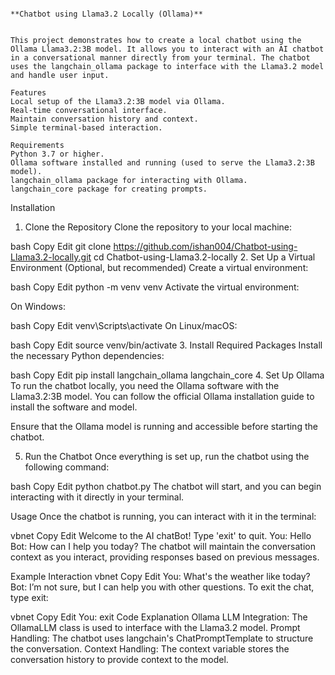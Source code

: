 ```

**Chatbot using Llama3.2 Locally (Ollama)**


This project demonstrates how to create a local chatbot using the Ollama Llama3.2:3B model. It allows you to interact with an AI chatbot in a conversational manner directly from your terminal. The chatbot uses the langchain_ollama package to interface with the Llama3.2 model and handle user input.

```
```
Features
Local setup of the Llama3.2:3B model via Ollama.
Real-time conversational interface.
Maintain conversation history and context.
Simple terminal-based interaction.

```

```
Requirements
Python 3.7 or higher.
Ollama software installed and running (used to serve the Llama3.2:3B model).
langchain_ollama package for interacting with Ollama.
langchain_core package for creating prompts.
```

Installation
1. Clone the Repository
Clone the repository to your local machine:

bash
Copy
Edit
git clone https://github.com/ishan004/Chatbot-using-Llama3.2-locally.git
cd Chatbot-using-Llama3.2-locally
2. Set Up a Virtual Environment (Optional, but recommended)
Create a virtual environment:

bash
Copy
Edit
python -m venv venv
Activate the virtual environment:

On Windows:

bash
Copy
Edit
venv\Scripts\activate
On Linux/macOS:

bash
Copy
Edit
source venv/bin/activate
3. Install Required Packages
Install the necessary Python dependencies:

bash
Copy
Edit
pip install langchain_ollama langchain_core
4. Set Up Ollama
To run the chatbot locally, you need the Ollama software with the Llama3.2:3B model. You can follow the official Ollama installation guide to install the software and model.

Ensure that the Ollama model is running and accessible before starting the chatbot.

5. Run the Chatbot
Once everything is set up, run the chatbot using the following command:

bash
Copy
Edit
python chatbot.py
The chatbot will start, and you can begin interacting with it directly in your terminal.

Usage
Once the chatbot is running, you can interact with it in the terminal:

vbnet
Copy
Edit
Welcome to the AI chatBot! Type 'exit' to quit.
You: Hello
Bot: How can I help you today?
The chatbot will maintain the conversation context as you interact, providing responses based on previous messages.

Example Interaction
vbnet
Copy
Edit
You: What's the weather like today?
Bot: I’m not sure, but I can help you with other questions.
To exit the chat, type exit:

vbnet
Copy
Edit
You: exit
Code Explanation
Ollama LLM Integration: The OllamaLLM class is used to interface with the Llama3.2 model.
Prompt Handling: The chatbot uses langchain's ChatPromptTemplate to structure the conversation.
Context Handling: The context variable stores the conversation history to provide context to the model.
